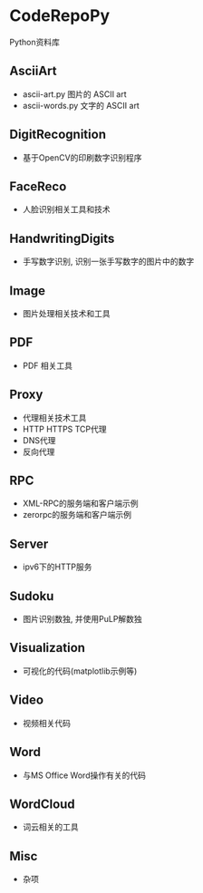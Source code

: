 # CodeRepoPy
Python资料库

## AsciiArt
   * ascii-art.py
      图片的 ASCII art
   * ascii-words.py
      文字的 ASCII art

## DigitRecognition
   * 基于OpenCV的印刷数字识别程序

## FaceReco
   * 人脸识别相关工具和技术

## HandwritingDigits
   * 手写数字识别, 识别一张手写数字的图片中的数字

## Image
   * 图片处理相关技术和工具

## PDF
   * PDF 相关工具

## Proxy
   * 代理相关技术工具
   * HTTP HTTPS TCP代理
   * DNS代理
   * 反向代理

## RPC
   * XML-RPC的服务端和客户端示例
   * zerorpc的服务端和客户端示例

## Server
   * ipv6下的HTTP服务

## Sudoku
   * 图片识别数独, 并使用PuLP解数独

## Visualization
   * 可视化的代码(matplotlib示例等)

## Video
   * 视频相关代码

## Word
   * 与MS Office Word操作有关的代码

## WordCloud
   * 词云相关的工具

## Misc
   * 杂项
